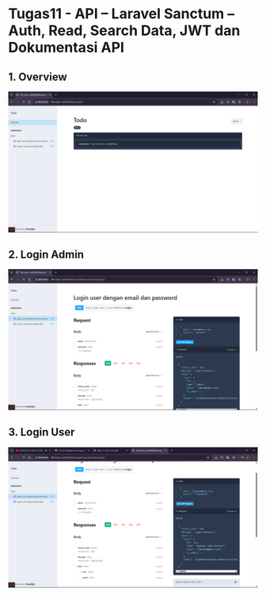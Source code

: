 # Tugas11 - API – Laravel Sanctum – Auth, Read, Search Data, JWT dan Dokumentasi API

## 1. Overview

![alt text](screenshot/tugas11/overview.png)

## 2. Login Admin

![alt text](screenshot/tugas11/loginadmin.png)

## 3. Login User

![alt text](screenshot/tugas11/loginuser.png)
